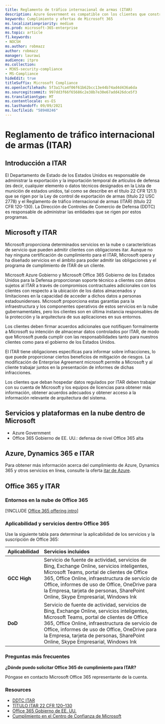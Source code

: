 ```yaml
---
title: Reglamento de tráfico internacional de armas (ITAR)
description: Azure Government es compatible con los clientes que construyen el tráfico internacional de Estados Unidos en sistemas compatibles con los regantes de armas.
keywords: Cumplimiento y ofertas de Microsoft 365
ms.localizationpriority: medium
ms.prod: microsoft-365-enterprise
ms.topic: article
f1.keywords:
- NOCSH
ms.author: robmazz
author: robmazz
manager: laurawi
audience: itpro
ms.collection:
- M365-security-compliance
- MS-Compliance
hideEdit: true
titleSuffix: Microsoft Compliance
ms.openlocfilehash: 5f3a17ca4f06f61b62bcc13e44b74ad4d436a6da
ms.sourcegitcommit: 997dd3f66f65686c2e38b7e30e67add426dce5f3
ms.translationtype: MT
ms.contentlocale: es-ES
ms.lasthandoff: 09/09/2021
ms.locfileid: "58948246"
---
```

# <a name="international-traffic-in-arms-regulations-itar"></a>Reglamento de tráfico internacional de armas (ITAR)

## <a name="itar-overview"></a>Introducción a ITAR

El Departamento de Estado de los Estados Unidos es responsable de administrar la exportación y la importación temporal de artículos de defensa (es decir, cualquier elemento o datos técnicos designados en la Lista de munición de estados unidos, tal como se describe en el título 22 CFR 121.1) que se rigen por la Ley de control de exportación de armas (título 22 USC 2778) y el Reglamento de tráfico internacional de armas (ITAR) (título 22 CFR 120-130). La Dirección de Controles de Comercio de Defensa (DDTC) es responsable de administrar las entidades que se rigen por estos programas.

## <a name="microsoft-and-itar"></a>Microsoft y ITAR

Microsoft proporciona determinados servicios en la nube o características de servicio que pueden admitir clientes con obligaciones itar. Aunque no hay ninguna certificación de cumplimiento para el ITAR, Microsoft opera y ha diseñado servicios en el ámbito para poder admitir las obligaciones y el programa de cumplimiento de ITAR de un cliente.  
  
Microsoft Azure Gobierno y Microsoft Office 365 Gobierno de los Estados Unidos para la Defensa proporcionan soporte técnico a clientes con datos sujetos al ITAR a través de compromisos contractuales adicionales con los clientes con respecto a la ubicación de los datos almacenados y limitaciones en la capacidad de acceder a dichos datos a personas estadounidenses. Microsoft proporciona estas garantías para la infraestructura y los componentes operativos de estos servicios en la nube gubernamentales, pero los clientes son en última instancia responsables de la protección y la arquitectura de sus aplicaciones en sus entornos.  
  
Los clientes deben firmar acuerdos adicionales que notifiquen formalmente a Microsoft su intención de almacenar datos controlados por ITAR, de modo que Microsoft pueda cumplir con las responsabilidades tanto para nuestros clientes como para el gobierno de los Estados Unidos.  
  
El ITAR tiene obligaciones específicas para informar sobre infracciones, lo que puede proporcionar ciertos beneficios de mitigación de riesgos. La modificación de Enterprise Agreement microsoft permite a Microsoft y al cliente trabajar juntos en la presentación de informes de dichas infracciones.  
  
Los clientes que deban hospedar datos regulados por ITAR deben trabajar con su cuenta de Microsoft y los equipos de licencias para obtener más información, obtener acuerdos adecuados y obtener acceso a la información relevante de arquitectura del sistema.

## <a name="microsoft-in-scope-cloud-platforms--services"></a>Servicios y plataformas en la nube dentro de Microsoft 

- Azure Government
- Office 365 Gobierno de EE. UU.: defensa de nivel Office 365 alta

## <a name="azure-dynamics-365-and-itar"></a>Azure, Dynamics 365 e ITAR

Para obtener más información acerca del cumplimiento de Azure, Dynamics 365 y otros servicios en línea, consulte la oferta [itar de Azure](/azure/compliance/offerings/offering-itar).

## <a name="office-365-and-itar"></a>Office 365 y ITAR

### <a name="office-365-cloud-environments"></a>Entornos en la nube de Office 365

[!INCLUDE [Office 365 offering intro](../includes/o365-offering-introduction.md)]

### <a name="office-365-applicability-and-in-scope-services"></a>Aplicabilidad y servicios dentro Office 365

Use la siguiente tabla para determinar la aplicabilidad de los servicios y la suscripción de Office 365:

| **Aplicabilidad** | **Servicios incluidos** |
|:------------------|:----------------------|
| **GCC High** | Servicio de fuente de actividad, servicios de Bing, Exchange Online, servicios inteligentes, Microsoft Teams, portal de clientes de Office 365, Office Online, infraestructura de servicio de Office, informes de uso de Office, OneDrive para la Empresa, tarjeta de personas, SharePoint Online, Skype Empresarial, Windows Ink |
| **DoD** | Servicio de fuente de actividad, servicios de Bing, Exchange Online, servicios inteligentes, Microsoft Teams, portal de clientes de Office 365, Office Online, infraestructura de servicio de Office, informes de uso de Office, OneDrive para la Empresa, tarjeta de personas, SharePoint Online, Skype Empresarial, Windows Ink |

### <a name="frequently-asked-questions"></a>Preguntas más frecuentes

**¿Dónde puedo solicitar Office 365 de cumplimiento para ITAR?**

Póngase en contacto Microsoft Office 365 representante de la cuenta.

### <a name="resources"></a>Resources

- [DDTC ITAR](https://www.pmddtc.state.gov/?id=ddtc_kb_article_page&sys_id=24d528fddbfc930044f9ff621f961987)
- [TÍTULO ITAR 22 CFR 120–130](https://aka.ms/itar)
- [Office 365 Gobierno de EE. UU.](https://products.office.com/government/office-365-web-services-for-government)
- [Cumplimiento en el Centro de Confianza de Microsoft](https://www.microsoft.com/trust-center/compliance/compliance-overview)
